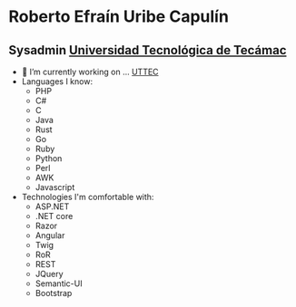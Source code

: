 # Roberto Efraín Uribe Capulín
## Sysadmin [Universidad Tecnológica de Tecámac](http://www.uttecamac.edu.mx)


- 🔭 I’m currently working on ... [UTTEC](http://www.uttecamac.edu.mx)
- Languages I know:
    - PHP
    - C#
    - C
    - Java
    - Rust
    - Go
    - Ruby
    - Python
    - Perl
    - AWK
    - Javascript
- Technologies I'm comfortable with:
    - ASP.NET
    - .NET core
    - Razor
    - Angular
    - Twig
    - RoR
    - REST
    - JQuery
    - Semantic-UI
    - Bootstrap
<!-- 
- 🌱 I’m currently learning OpenApi
- 👯 I’m looking to collaborate on ...
- 🤔 I’m looking for help with ...
- 💬 Ask me about ...
- 📫 How to reach me: ...
- 😄 Pronouns: ...
- ⚡ Fun fact: ...
-->
